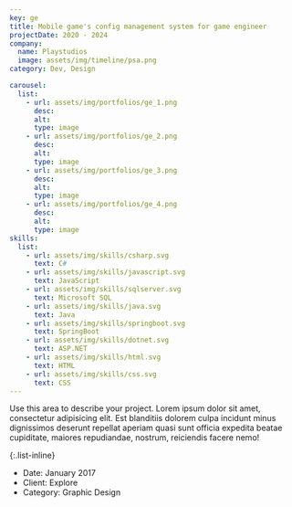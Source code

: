 ```yaml
---
key: ge
title: Mobile game's config management system for game engineer
projectDate: 2020 - 2024
company:
  name: Playstudios
  image: assets/img/timeline/psa.png
category: Dev, Design

carousel:
  list:
    - url: assets/img/portfolios/ge_1.png
      desc:
      alt:
      type: image
    - url: assets/img/portfolios/ge_2.png
      desc:
      alt:
      type: image
    - url: assets/img/portfolios/ge_3.png
      desc:
      alt:
      type: image
    - url: assets/img/portfolios/ge_4.png
      desc:
      alt:
      type: image
skills:
  list:
    - url: assets/img/skills/csharp.svg
      text: C#
    - url: assets/img/skills/javascript.svg
      text: JavaScript
    - url: assets/img/skills/sqlserver.svg
      text: Microsoft SQL
    - url: assets/img/skills/java.svg
      text: Java
    - url: assets/img/skills/springboot.svg
      text: SpringBoot
    - url: assets/img/skills/dotnet.svg
      text: ASP.NET
    - url: assets/img/skills/html.svg
      text: HTML
    - url: assets/img/skills/css.svg
      text: CSS
---
```

Use this area to describe your project. Lorem ipsum dolor sit amet, consectetur adipisicing elit. Est blanditiis dolorem culpa incidunt minus dignissimos deserunt repellat aperiam quasi sunt officia expedita beatae cupiditate, maiores repudiandae, nostrum, reiciendis facere nemo!

{:.list-inline}
- Date: January 2017
- Client: Explore
- Category: Graphic Design

